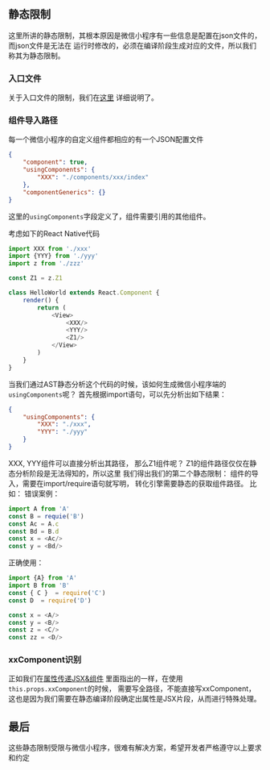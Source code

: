 ## 静态限制
这里所讲的静态限制，其根本原因是微信小程序有一些信息是配置在json文件的，而json文件是无法在
运行时修改的，必须在编译阶段生成对应的文件，所以我们称其为静态限制。 

### 入口文件
关于入口文件的限制，我们在[这里](./入口文件.md) 详细说明了。 

### 组件导入路径
每一个微信小程序的自定义组件都相应的有一个JSON配置文件
```json
{
	"component": true,
	"usingComponents": {
		"XXX": "./components/xxx/index"
	},
	"componentGenerics": {}
}
```
这里的`usingComponents`字段定义了，组件需要引用的其他组件。 

考虑如下的React Native代码
```javascript
import XXX from './xxx'
import {YYY} from './yyy'
import z from './zzz'

const Z1 = z.Z1

class HelloWorld extends React.Component {
    render() {
        return (
            <View>
                <XXX/>
                <YYY/>
                <Z1/>
            </View>
        )  
    }
}
```
当我们通过AST静态分析这个代码的时候，该如何生成微信小程序端的`usingComponents`呢？
首先根据import语句，可以先分析出如下结果： 
```json
{
    "usingComponents": {
		"XXX": "./xxx",
		"YYY": "./yyy"
	}
}
```
XXX, YYY组件可以直接分析出其路径， 那么Z1组件呢？ Z1的组件路径仅仅在静态分析阶段是无法得知的，所以这里
我们得出我们的第二个静态限制：
组件的导入，需要在import/require语句就写明， 转化引擎需要静态的获取组件路径。 比如：
错误案例：
```javascript
import A from 'A'
const B = requie('B')
const Ac = A.c
const Bd = B.d
const x = <Ac/>
const y = <Bd/>
```

正确使用：
```javascript
import {A} from 'A'
import B from 'B'
const { C }  = require('C')
const D  = require('D')

const x = <A/>
const y = <B/>
const z = <C/>
const zz = <D/>
```

### xxComponent识别
正如我们在[属性传递JSX&组件](./属性传递JSX&组件.md) 里面指出的一样，在使用`this.props.xxComponent`的时候，
需要写全路径，不能直接写xxComponent，这也是因为我们需要在静态编译阶段确定出属性是JSX片段，从而进行特殊处理。 

## 最后
这些静态限制受限与微信小程序，很难有解决方案，希望开发者严格遵守以上要求和约定